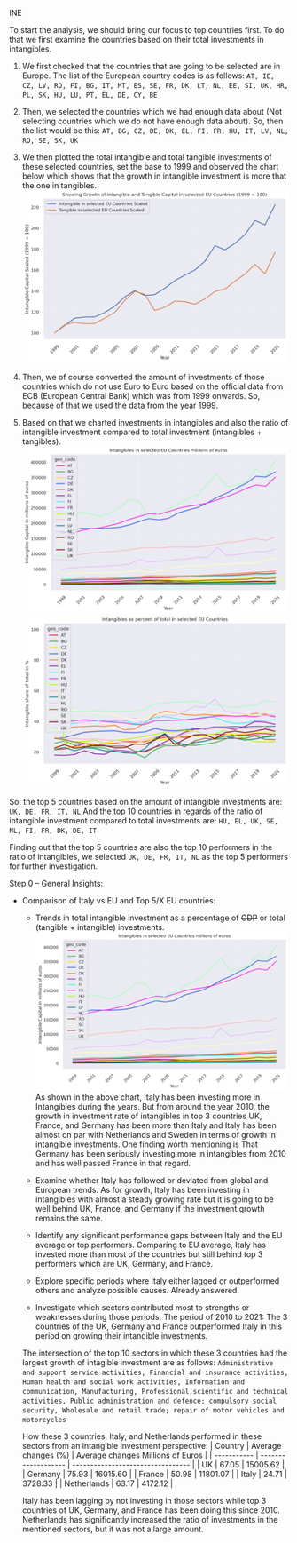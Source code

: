 INE

To start the analysis, we should bring our focus to top countries first. To do that we first examine the countries based on their total investments in intangibles.

1. We first checked that the countries that are going to be selected are in Europe. The list of the European country codes is as follows:
    ```AT, IE, CZ, LV, RO, FI, BG, IT, MT, ES, SE, FR, DK, LT, NL, EE, SI, UK, HR, PL, SK, HU, LU, PT, EL, DE, CY, BE```

2. Then, we selected the countries which we had enough data about (Not selecting countries which we do not have enough data about). So, then the list would be this:
    ```AT, BG, CZ, DE, DK, EL, FI, FR, HU, IT, LV, NL, RO, SE, SK, UK```

3. We then plotted the total intangible and total tangible investments of these selected countries, set the base to 1999 and observed the chart below which shows that the growth in intangible investment is more that the one in tangibles.
![00-Intangible and tangible investment growth yearly](figures/00-intangible_tangible_growth_eu_yearly.png)

4. Then, we of course converted the amount of investments of those countries which do not use Euro to Euro based on the official data from ECB (European Central Bank) which was from 1999 onwards. So, because of that we used the data from the year 1999.

5. Based on that we charted investments in intangibles and also the ratio of intangible investment compared to total investment (intangibles + tangibles).
![00-Intangible amount yearly](figures/01-intangible_eu_yearly.png)
![02-Intangible ratio yearly](figures/02-relative_intangible_eu_yearly.png)

So, the top 5 countries based on the amount of intangible investments are: ```UK, DE, FR, IT, NL```
And the top 10 countries in regards of the ratio of intangible investment compared to total investments are: ```HU, EL, UK, SE, NL, FI, FR, DK, DE, IT```

Finding out that the top 5 countries are also the top 10 performers in the ratio of intangibles, we selected ```UK, DE, FR, IT, NL``` as the top 5 performers for further investigation.

Step 0 – General Insights:
- Comparison of Italy vs EU and Top 5/X EU countries:
  - Trends in total intangible investment as a percentage of ~~GDP~~ or total (tangible + intangible) investments.
  ![00-Intangible amount yearly](figures/01-intangible_eu_yearly.png)
  As shown in the above chart, Italy has been investing more in Intangibles during the years. But from around the year 2010, the growth in investment rate of intangibles in top 3 countries UK, France, and Germany has been more than Italy and Italy has been almost on par with Netherlands and Sweden in terms of growth in intangible investments.
  One finding worth mentioning is That Germany has been seriously investing more in intangibles from 2010 and has well passed France in that regard.

  - Examine whether Italy has followed or deviated from global and European trends.
  As for growth, Italy has been investing in intangibles with almost a steady growing rate but it is going to be well behind UK, France, and Germany if the investment growth remains the same.

  - Identify any significant performance gaps between Italy and the EU average or top performers.
  Comparing to EU average, Italy has invested more than most of the countries but still behind top 3 performers which are UK, Germany, and France.

  - Explore specific periods where Italy either lagged or outperformed others and analyze possible causes.
  Already answered.

  - Investigate which sectors contributed most to strengths or weaknesses during those periods.
  The period of 2010 to 2021: The 3 countries of the UK, Germany and France outperformed Italy in this period on growing their intangible investments.

  The intersection of the top 10 sectors in which these 3 countries had the largest growth of intagible investment are as follows: ```Administrative and support service activities, Financial and insurance activities, Human health and social work activities, Information and communication, Manufacturing, Professional,scientific and technical activities, Public administration and defence; compulsory social security, Wholesale and retail trade; repair of motor vehicles and motorcycles```

  How these 3 countries, Italy, and Netherlands performed in these sectors from an intangible investment perspective:
    | Country     | Average changes (%) | Average changes Millions of Euros |
    | ----------- | ------------------- | --------------------------------- |
    | UK          | 67.05               | 15005.62                          |
    | Germany     | 75.93               | 16015.60                          |
    | France      | 50.98               | 11801.07                          |
    | Italy       | 24.71               | 3728.33                           |
    | Netherlands | 63.17               | 4172.12                           |

    Italy has been lagging by not investing in those sectors while top 3 countries of UK, Germany, and France has been doing this since 2010. Netherlands has significantly increased the ratio of investments in the mentioned sectors, but it was not a large amount.

